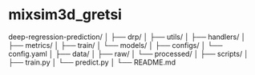 # mixsim3d_gretsi


deep-regression-prediction/
│
├── drp/
│   ├── utils/
│   ├── handlers/
│   ├── metrics/
│   ├── train/
│   └── models/
│
├── configs/
│   └── config.yaml
│
├── data/
│   ├── raw/
│   └── processed/
│
├── scripts/
│   ├── train.py
│   └── predict.py
│
└── README.md
